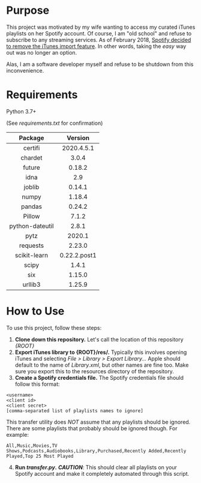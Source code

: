 # Purpose

This project was motivated by my wife wanting to access my curated iTunes playlists on her Spotify account. 
Of course, I am "old school" and refuse to subscribe to any streaming services.
As of February 2018, [Spotify decided to remove the iTunes import feature](https://community.spotify.com/t5/Desktop-Windows/iTunes-import-missing/td-p/4466633).
In other words, taking the _easy_ way out was no longer an option.

Alas, I am a software developer myself and refuse to be shutdown from this inconvenience.

# Requirements
Python 3.7+

(See _requirements.txt_ for confirmation)

| Package | Version |
|:---:|:---:|
| certifi | 2020.4.5.1 |
| chardet | 3.0.4 |
| future | 0.18.2 |
| idna | 2.9 |
| joblib | 0.14.1 |
| numpy | 1.18.4 |
| pandas | 0.24.2 |
| Pillow | 7.1.2 |
| python-dateutil | 2.8.1 |
| pytz | 2020.1 |
| requests | 2.23.0 |
| scikit-learn | 0.22.2.post1 |
| scipy | 1.4.1 |
| six | 1.15.0 |
| urllib3 | 1.25.9 |

# How to Use
To use this project, follow these steps:
1. **Clone down this repository.** Let's call the location of this repository _{ROOT}_
2. **Export iTunes library to {ROOT}/res/.** Typically this involves opening iTunes and selecting _File > Library > Export Library..._
Apple should default to the name of _Library.xml_, but other names are fine too.
Make sure you export this to the resources directory of the repository.
3. **Create a Spotify credentials file.**
The Spotify credentials file should follow this format:
```
<username>
<client id>
<client secret>
[comma-separated list of playlists names to ignore]
```

This transfer utility does _NOT_ assume that any playlists should be ignored. 
There are some playlists that probably should be ignored though. For example:
```
All,Music,Movies,TV Shows,Podcasts,Audiobooks,Library,Purchased,Recently Added,Recently Played,Top 25 Most Played
```
4. **Run _transfer.py_.**
**_CAUTION_**: This should clear all playlists on your Spotify account and make it completely automated through this script.